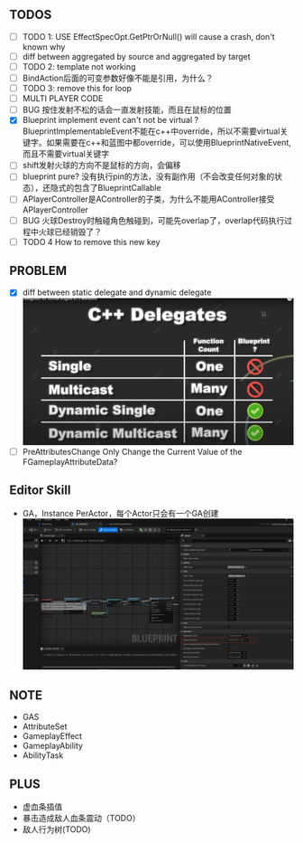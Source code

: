 ## TODOS
- [ ] TODO 1: USE EffectSpecOpt.GetPtrOrNull() will cause a crash, don't known why
- [ ] diff between aggregated by source and aggregated by target
- [ ] TODO 2: template not working
- [ ] BindAction后面的可变参数好像不能是引用，为什么？
- [ ] TODO 3: remove this for loop
- [ ] MULTI PLAYER CODE
- [ ] BUG 按住发射不松的话会一直发射技能，而且在鼠标的位置
- [x] Blueprint implement event can't not be virtual ? BlueprintImplementableEvent不能在c++中override，所以不需要virtual关键字。如果需要在c++和蓝图中都override，可以使用BlueprintNativeEvent,
而且不需要virtual关键字
- [ ] shift发射火球的方向不是鼠标的方向，会偏移
- [ ] blueprint pure? 没有执行pin的方法，没有副作用（不会改变任何对象的状态），还隐式的包含了BlueprintCallable
- [ ] APlayerController是AController的子类，为什么不能用AController接受APlayerController
- [ ] BUG 火球Destroy时触碰角色触碰到，可能先overlap了，overlap代码执行过程中火球已经销毁了？
- [ ] TODO 4 How to remove this new key

## PROBLEM
- [x] diff between static delegate and dynamic delegate
![](assets/2025-05-28-14-54-28.png)
- [ ] PreAttributesChange Only Change the Current Value of the FGameplayAttributeData?

## Editor Skill
- GA，Instance PerActor，每个Actor只会有一个GA创建
![](assets/2025-06-11-23-22-22.png)

## NOTE
- GAS
 - AttributeSet
 - GameplayEffect
 - GameplayAbility
 - AbilityTask

## PLUS
- 虚血条插值
- 暴击造成敌人血条震动（TODO）
- 敌人行为树(TODO)
